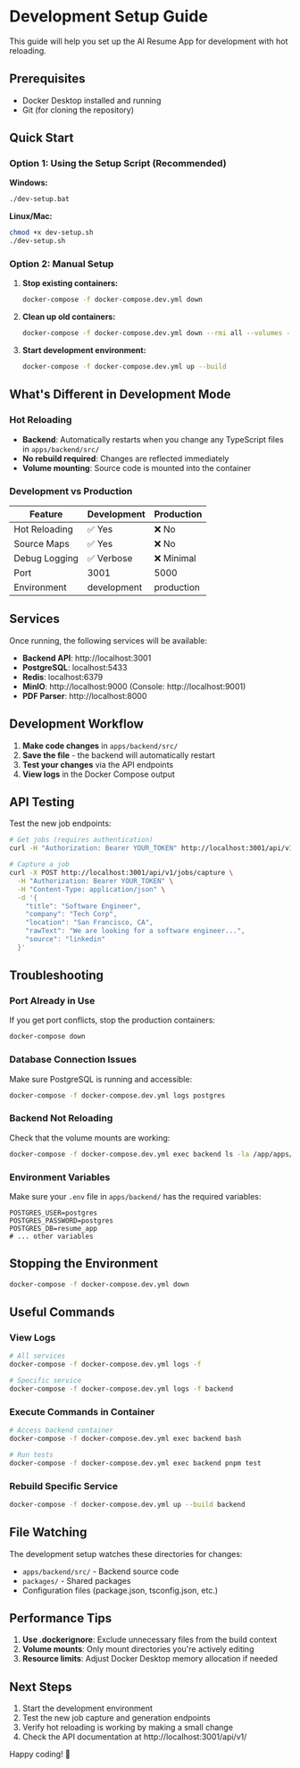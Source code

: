 # Development Setup Guide

This guide will help you set up the AI Resume App for development with hot reloading.

## Prerequisites

- Docker Desktop installed and running
- Git (for cloning the repository)

## Quick Start

### Option 1: Using the Setup Script (Recommended)

**Windows:**

```bash
./dev-setup.bat
```

**Linux/Mac:**

```bash
chmod +x dev-setup.sh
./dev-setup.sh
```

### Option 2: Manual Setup

1. **Stop existing containers:**

   ```bash
   docker-compose -f docker-compose.dev.yml down
   ```

2. **Clean up old containers:**

   ```bash
   docker-compose -f docker-compose.dev.yml down --rmi all --volumes --remove-orphans
   ```

3. **Start development environment:**
   ```bash
   docker-compose -f docker-compose.dev.yml up --build
   ```

## What's Different in Development Mode

### Hot Reloading

- **Backend**: Automatically restarts when you change any TypeScript files in `apps/backend/src/`
- **No rebuild required**: Changes are reflected immediately
- **Volume mounting**: Source code is mounted into the container

### Development vs Production

| Feature       | Development | Production |
| ------------- | ----------- | ---------- |
| Hot Reloading | ✅ Yes      | ❌ No      |
| Source Maps   | ✅ Yes      | ❌ No      |
| Debug Logging | ✅ Verbose  | ❌ Minimal |
| Port          | 3001        | 5000       |
| Environment   | development | production |

## Services

Once running, the following services will be available:

- **Backend API**: http://localhost:3001
- **PostgreSQL**: localhost:5433
- **Redis**: localhost:6379
- **MinIO**: http://localhost:9000 (Console: http://localhost:9001)
- **PDF Parser**: http://localhost:8000

## Development Workflow

1. **Make code changes** in `apps/backend/src/`
2. **Save the file** - the backend will automatically restart
3. **Test your changes** via the API endpoints
4. **View logs** in the Docker Compose output

## API Testing

Test the new job endpoints:

```bash
# Get jobs (requires authentication)
curl -H "Authorization: Bearer YOUR_TOKEN" http://localhost:3001/api/v1/jobs/

# Capture a job
curl -X POST http://localhost:3001/api/v1/jobs/capture \
  -H "Authorization: Bearer YOUR_TOKEN" \
  -H "Content-Type: application/json" \
  -d '{
    "title": "Software Engineer",
    "company": "Tech Corp",
    "location": "San Francisco, CA",
    "rawText": "We are looking for a software engineer...",
    "source": "linkedin"
  }'
```

## Troubleshooting

### Port Already in Use

If you get port conflicts, stop the production containers:

```bash
docker-compose down
```

### Database Connection Issues

Make sure PostgreSQL is running and accessible:

```bash
docker-compose -f docker-compose.dev.yml logs postgres
```

### Backend Not Reloading

Check that the volume mounts are working:

```bash
docker-compose -f docker-compose.dev.yml exec backend ls -la /app/apps/backend/src
```

### Environment Variables

Make sure your `.env` file in `apps/backend/` has the required variables:

```env
POSTGRES_USER=postgres
POSTGRES_PASSWORD=postgres
POSTGRES_DB=resume_app
# ... other variables
```

## Stopping the Environment

```bash
docker-compose -f docker-compose.dev.yml down
```

## Useful Commands

### View Logs

```bash
# All services
docker-compose -f docker-compose.dev.yml logs -f

# Specific service
docker-compose -f docker-compose.dev.yml logs -f backend
```

### Execute Commands in Container

```bash
# Access backend container
docker-compose -f docker-compose.dev.yml exec backend bash

# Run tests
docker-compose -f docker-compose.dev.yml exec backend pnpm test
```

### Rebuild Specific Service

```bash
docker-compose -f docker-compose.dev.yml up --build backend
```

## File Watching

The development setup watches these directories for changes:

- `apps/backend/src/` - Backend source code
- `packages/` - Shared packages
- Configuration files (package.json, tsconfig.json, etc.)

## Performance Tips

1. **Use .dockerignore**: Exclude unnecessary files from the build context
2. **Volume mounts**: Only mount directories you're actively editing
3. **Resource limits**: Adjust Docker Desktop memory allocation if needed

## Next Steps

1. Start the development environment
2. Test the new job capture and generation endpoints
3. Verify hot reloading is working by making a small change
4. Check the API documentation at http://localhost:3001/api/v1/

Happy coding! 🚀

